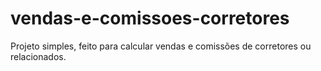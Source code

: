 # vendas-e-comissoes-corretores

Projeto simples, feito para calcular vendas e comissões de corretores ou relacionados.
